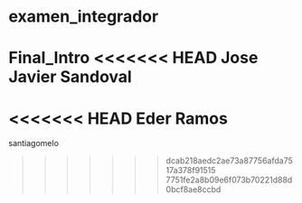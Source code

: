 # examen_integrador
Final_Intro
<<<<<<< HEAD
 Jose Javier Sandoval
=======
<<<<<<< HEAD
Eder Ramos
=======
santiagomelo
>>>>>>> dcab218aedc2ae73a87756afda7517a378f91515
>>>>>>> 7751fe2a8b09e6f073b70221d88d0bcf8ae8ccbd
